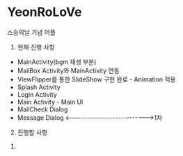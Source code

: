 # YeonRoLoVe
스승의날 기념 어플
1. 현재 진행 사항
 - MainActivity(bgm 재생 부분)
 - MailBox Activity와 MainActivity 연동
 - ViewFlipper를 통한 SlideShow 구현 완료 - Animation 적용
 - Splash Activity
 - Login Activity
 - Main Activity - Main UI
 - MailCheck Dialog
 - Message Dialog 
<-------------------------->1차 
2. 진행할 사항
 1) 
 
